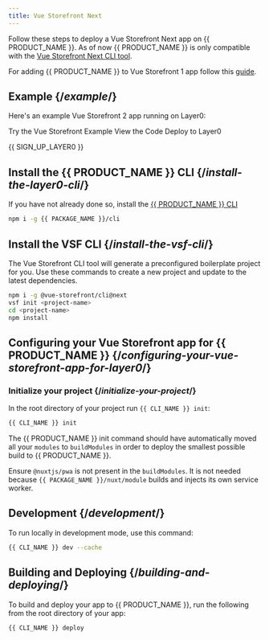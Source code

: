 ```yaml
---
title: Vue Storefront Next
---
```


Follow these steps to deploy a Vue Storefront Next app on {{ PRODUCT_NAME }}. As of now {{ PRODUCT_NAME }} is only compatible with the [Vue Storefront Next CLI tool](https://docs-next.vuestorefront.io/commercetools/getting-started.html#with-vue-storefront-cli-recommended).

For adding {{ PRODUCT_NAME }} to Vue Storefront 1 app follow this [guide](/guides/vsf1).

## Example {/*example*/}

Here's an example Vue Storefront 2 app running on Layer0:

<ButtonLinksGroup>
  <ButtonLink variant="fill" type="default" href="https://layer0-docs-layer0-vue-storefront-commercetools-example-default.layer0.link">
   Try the Vue Storefront Example
  </ButtonLink>
  <ButtonLink variant="stroke" type="code" withIcon={true} href="https://github.com/layer0-docs/layer0-vue-storefront-commercetools-example?button">
   View the Code
  </ButtonLink>
  <ButtonLink variant="stroke" type="deploy" withIcon={true} href="https://app.layer0.co/deploy?button&deploy&repo=https://github.com/layer0-docs/layer0-vue-storefront-commercetools-example">
    Deploy to Layer0
  </ButtonLink>
</ButtonLinksGroup>

{{ SIGN_UP_LAYER0 }}

## Install the {{ PRODUCT_NAME }} CLI {/*install-the-layer0-cli*/}

If you have not already done so, install the [{{ PRODUCT_NAME }} CLI](cli)

```bash
npm i -g {{ PACKAGE_NAME }}/cli
```

## Install the VSF CLI {/*install-the-vsf-cli*/}

The Vue Storefront CLI tool will generate a preconfigured boilerplate project for you. Use these commands to create a new project and update to the latest dependencies.

```bash
npm i -g @vue-storefront/cli@next
vsf init <project-name>
cd <project-name>
npm install
```

## Configuring your Vue Storefront app for {{ PRODUCT_NAME }} {/*configuring-your-vue-storefront-app-for-layer0*/}

### Initialize your project {/*initialize-your-project*/}

In the root directory of your project run `{{ CLI_NAME }} init`:

```bash
{{ CLI_NAME }} init
```

The {{ PRODUCT_NAME }} init command should have automatically moved all your `modules` to `buildModules` in order to deploy the smallest possible build to {{ PRODUCT_NAME }}.

Ensure `@nuxtjs/pwa` is not present in the `buildModules`. It is not needed because `{{ PACKAGE_NAME }}/nuxt/module` builds and injects its own service worker.

## Development {/*development*/}

To run locally in development mode, use this command:

```bash
{{ CLI_NAME }} dev --cache
```

## Building and Deploying {/*building-and-deploying*/}

To build and deploy your app to {{ PRODUCT_NAME }}, run the following from the root directory of your app:

```bash
{{ CLI_NAME }} deploy
```
